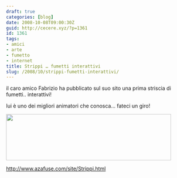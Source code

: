 ```yaml
---
draft: true
categories: [blog]
date: 2008-10-08T09:00:30Z
guid: http://cecere.xyz/?p=1361
id: 1361
tags:
- amici
- arte
- fumetto
- internet
title: Strippi … fumetti interattivi
slug: /2008/10/strippi-fumetti-interattivi/
---
```


il caro amico Fabrizio ha pubblicato sul suo sito una prima striscia di fumetti.. interattivi!

lui è uno dei migliori animatori che conosca… fateci un giro!

[<img class="aligncenter size-medium wp-image-1362" title="strippi" src="http://cecere.xyz/wp-content/uploads/sites/3/2008/10/strippi-450x126.png" alt="" width="450" height="126" />](http://www.azafuse.com/site/Strippi.html)

<http://www.azafuse.com/site/Strippi.html>